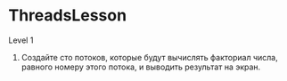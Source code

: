 # ThreadsLesson
Level 1
1) Создайте сто потоков, которые будут вычислять факториал числа, равного номеру этого потока, и выводить результат на экран.
